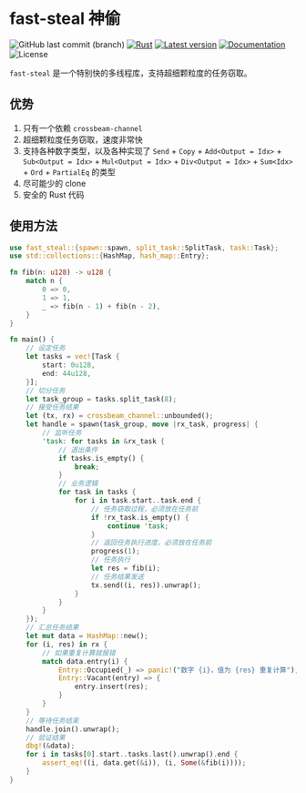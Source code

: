 # fast-steal 神偷

![GitHub last commit (branch)](https://img.shields.io/github/last-commit/share121/fast-steal/master)
[![Rust](https://github.com/share121/fast-steal/workflows/Test/badge.svg)](https://github.com/share121/fast-steal/actions)
[![Latest version](https://img.shields.io/crates/v/fast-steal.svg)](https://crates.io/crates/fast-steal)
[![Documentation](https://docs.rs/fast-steal/badge.svg)](https://docs.rs/fast-steal)
![License](https://img.shields.io/crates/l/fast-steal.svg)

`fast-steal` 是一个特别快的多线程库，支持超细颗粒度的任务窃取。

## 优势

1. 只有一个依赖 `crossbeam-channel`
2. 超细颗粒度任务窃取，速度非常快
3. 支持各种数字类型，以及各种实现了 `Send` + `Copy` + `Add<Output = Idx>` + `Sub<Output = Idx>` + `Mul<Output = Idx>` + `Div<Output = Idx>` + `Sum<Idx>` + `Ord` + `PartialEq` 的类型
4. 尽可能少的 clone
5. 安全的 Rust 代码

## 使用方法

```rust
use fast_steal::{spawn::spawn, split_task::SplitTask, task::Task};
use std::collections::{HashMap, hash_map::Entry};

fn fib(n: u128) -> u128 {
    match n {
        0 => 0,
        1 => 1,
        _ => fib(n - 1) + fib(n - 2),
    }
}

fn main() {
    // 设定任务
    let tasks = vec![Task {
        start: 0u128,
        end: 44u128,
    }];
    // 切分任务
    let task_group = tasks.split_task(8);
    // 接受任务结果
    let (tx, rx) = crossbeam_channel::unbounded();
    let handle = spawn(task_group, move |rx_task, progress| {
        // 监听任务
        'task: for tasks in &rx_task {
            // 退出条件
            if tasks.is_empty() {
                break;
            }
            // 业务逻辑
            for task in tasks {
                for i in task.start..task.end {
                    // 任务窃取过程，必须放在任务前
                    if !rx_task.is_empty() {
                        continue 'task;
                    }
                    // 返回任务执行进度，必须放在任务前
                    progress(1);
                    // 任务执行
                    let res = fib(i);
                    // 任务结果发送
                    tx.send((i, res)).unwrap();
                }
            }
        }
    });
    // 汇总任务结果
    let mut data = HashMap::new();
    for (i, res) in rx {
        // 如果重复计算就报错
        match data.entry(i) {
            Entry::Occupied(_) => panic!("数字 {i}，值为 {res} 重复计算"),
            Entry::Vacant(entry) => {
                entry.insert(res);
            }
        }
    }
    // 等待任务结束
    handle.join().unwrap();
    // 验证结果
    dbg!(&data);
    for i in tasks[0].start..tasks.last().unwrap().end {
        assert_eq!((i, data.get(&i)), (i, Some(&fib(i))));
    }
}
```
